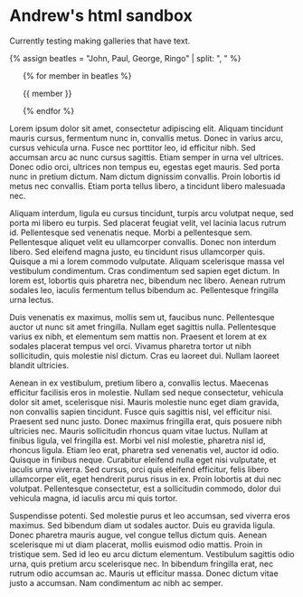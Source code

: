 <div class="sticky">
  <h1>Andrew's html sandbox</h1>
  <p>Currently testing making galleries that have text.</p>
</div>

{% assign beatles = "John, Paul, George, Ringo" | split: ", " %}

<ul class="gallery">
{% for member in beatles %}
  <p class="gallery-img">{{ member }}</p>
{% endfor %}
</ul>

Lorem ipsum dolor sit amet, consectetur adipiscing elit. Aliquam tincidunt mauris cursus, fermentum nunc in, convallis metus. Donec in varius arcu, cursus vehicula urna. Fusce nec porttitor leo, id efficitur nibh. Sed accumsan arcu ac nunc cursus sagittis. Etiam semper in urna vel ultrices. Donec odio orci, ultrices non tempus eu, egestas eget mauris. Sed porta nunc in pretium dictum. Nam dictum dignissim convallis. Proin lobortis id metus nec convallis. Etiam porta tellus libero, a tincidunt libero malesuada nec.

Aliquam interdum, ligula eu cursus tincidunt, turpis arcu volutpat neque, sed porta mi libero eu turpis. Sed placerat feugiat velit, vel lacinia lacus rutrum id. Pellentesque sed venenatis neque. Morbi a pellentesque sem. Pellentesque aliquet velit eu ullamcorper convallis. Donec non interdum libero. Sed eleifend magna justo, eu tincidunt risus ullamcorper quis. Quisque a mi a lorem commodo vulputate. Aliquam scelerisque massa vel vestibulum condimentum. Cras condimentum sed sapien eget dictum. In lorem est, lobortis quis pharetra nec, bibendum nec libero. Aenean rutrum sodales leo, iaculis fermentum tellus bibendum ac. Pellentesque fringilla urna lectus.

Duis venenatis ex maximus, mollis sem ut, faucibus nunc. Pellentesque auctor ut nunc sit amet fringilla. Nullam eget sagittis nulla. Pellentesque varius ex nibh, et elementum sem mattis non. Praesent et lorem at ex sodales placerat tempus vel orci. Vivamus pharetra tortor ut nibh sollicitudin, quis molestie nisl dictum. Cras eu laoreet dui. Nullam laoreet blandit ultricies.

Aenean in ex vestibulum, pretium libero a, convallis lectus. Maecenas efficitur facilisis eros in molestie. Nullam sed neque consectetur, vehicula dolor sit amet, scelerisque nisi. Mauris molestie nunc eget diam gravida, non convallis sapien tincidunt. Fusce quis sagittis nisl, vel efficitur nisi. Praesent sed nunc justo. Donec maximus fringilla erat, quis posuere nibh ultricies nec. Mauris sollicitudin rhoncus quam vitae luctus. Nullam at finibus ligula, vel fringilla est. Morbi vel nisl molestie, pharetra nisl id, rhoncus ligula. Etiam leo erat, pharetra sed venenatis vel, auctor id odio. Quisque in finibus neque. Curabitur eleifend nulla eget nisi vulputate, et iaculis urna viverra. Sed cursus, orci quis eleifend efficitur, felis libero ullamcorper elit, eget hendrerit purus risus in ex. Proin lobortis at dui nec volutpat. Pellentesque consectetur, est a sollicitudin commodo, dolor dui vehicula magna, id iaculis arcu mi quis tortor.

Suspendisse potenti. Sed molestie purus et leo accumsan, sed viverra eros maximus. Sed bibendum diam ut sodales auctor. Duis eu gravida ligula. Donec pharetra mauris augue, vel congue tellus dictum quis. Aenean scelerisque mi ut diam placerat, mollis euismod odio mattis. Proin in tristique sem. Sed id leo eu arcu dictum elementum. Vestibulum sagittis odio urna, quis pretium arcu scelerisque nec. In bibendum fringilla erat, nec rutrum odio accumsan ac. Mauris ut efficitur massa. Donec dictum vitae justo a accumsan. Nam condimentum ac nibh ac semper.
